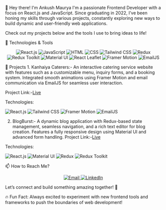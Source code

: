 👋 Hey there! I'm Ankush Maurya
I'm a passionate Frontend Developer with a focus on React.js and JavaScript. Since graduating in 2022, I’ve been honing my skills through various projects, constantly exploring new ways to build dynamic and user-friendly web applications.

Check out my projects below and the tools I use to bring ideas to life!

🚀 Technologies & Tools
<p align="center"> <img src="https://img.shields.io/badge/React.js-61DAFB?style=for-the-badge&logo=react&logoColor=white" alt="React.js" /> <img src="https://img.shields.io/badge/JavaScript-F7DF1E?style=for-the-badge&logo=javascript&logoColor=black" alt="JavaScript" /> <img src="https://img.shields.io/badge/HTML5-E34F26?style=for-the-badge&logo=html5&logoColor=white" alt="HTML" /> <img src="https://img.shields.io/badge/CSS3-1572B6?style=for-the-badge&logo=css3&logoColor=white" alt="CSS" /> <img src="https://img.shields.io/badge/Tailwind_CSS-38B2AC?style=for-the-badge&logo=tailwind-css&logoColor=white" alt="Tailwind CSS" /> <img src="https://img.shields.io/badge/Redux-764ABC?style=for-the-badge&logo=redux&logoColor=white" alt="Redux" /> <img src="https://img.shields.io/badge/Redux_Toolkit-764ABC?style=for-the-badge&logo=redux&logoColor=white" alt="Redux Toolkit" /> <img src="https://img.shields.io/badge/Material_UI-0081CB?style=for-the-badge&logo=material-ui&logoColor=white" alt="Material UI" /> <img src="https://img.shields.io/badge/React_Leaflet-2B4162?style=for-the-badge&logo=leaflet&logoColor=white" alt="React Leaflet" /> <img src="https://img.shields.io/badge/Framer_Motion-0055FF?style=for-the-badge&logo=framer&logoColor=white" alt="Framer Motion" /> <img src="https://img.shields.io/badge/EmailJS-006400?style=for-the-badge&logo=maildotcom&logoColor=white" alt="EmailJS" /> </p>
💼 Projects
1. Kanhaiya Caterers:-
An interactive catering service website with features such as a customizable menu, inquiry forms, and a booking system. Integrated smooth animations using Framer Motion and email communication via EmailJS for seamless user interaction.

Project Link:-<a href="[https://www.kanhaiyacaterers.co.in/">Live</a>


Technologies:

<p align="left"> <img src="https://img.shields.io/badge/React.js-61DAFB?style=flat-square&logo=react&logoColor=white" alt="React.js" /> <img src="https://img.shields.io/badge/Tailwind_CSS-38B2AC?style=flat-square&logo=tailwind-css&logoColor=white" alt="Tailwind CSS" /> <img src="https://img.shields.io/badge/Framer_Motion-0055FF?style=flat-square&logo=framer&logoColor=white" alt="Framer Motion" /> <img src="https://img.shields.io/badge/EmailJS-006400?style=flat-square&logo=maildotcom&logoColor=white" alt="EmailJS" /> </p>




2. BlogBurst:-
A dynamic blog application with Redux-based state management, seamless navigation, and a rich text editor for blog creation. Features a fully responsive design using Material UI and advanced form handling.
Project Link:-<a href="https://blog-app-blog-burst.vercel.app/">Live</a>

Technologies:

<p align="left"> <img src="https://img.shields.io/badge/React.js-61DAFB?style=flat-square&logo=react&logoColor=white" alt="React.js" /> <img src="https://img.shields.io/badge/Material_UI-0081CB?style=flat-square&logo=material-ui&logoColor=white" alt="Material UI" /> <img src="https://img.shields.io/badge/Redux-764ABC?style=flat-square&logo=redux&logoColor=white" alt="Redux" /> <img src="https://img.shields.io/badge/Redux_Toolkit-764ABC?style=flat-square&logo=redux&logoColor=white" alt="Redux Toolkit" /> </p>
📫 How to Reach Me?
<p align="center"> <a href="mailto:ankushmaurya881@gmail.com"> <img src="https://img.shields.io/badge/Email-D14836?style=for-the-badge&logo=gmail&logoColor=white" alt="Email" /> </a> <a href="https://www.linkedin.com/in/ankush-maurya-88342816a/"> <img src="https://img.shields.io/badge/LinkedIn-0A66C2?style=for-the-badge&logo=linkedin&logoColor=white" alt="LinkedIn" /> </a> </p>
Let’s connect and build something amazing together! 🚀

🔥 Fun Fact:
Always excited to experiment with new frontend tools and frameworks to push the boundaries of web development!

